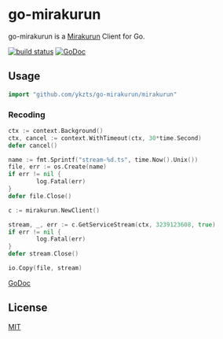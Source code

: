 # go-mirakurun

go-mirakurun is a [Mirakurun](https://github.com/Chinachu/Mirakurun) Client for Go.

[![build status](https://travis-ci.org/ykzts/go-mirakurun.svg?branch=master)](https://travis-ci.org/ykzts/go-mirakurun) [![GoDoc](https://godoc.org/github.com/ykzts/go-mirakurun/mirakurun?status.svg)](https://godoc.org/github.com/ykzts/go-mirakurun/mirakurun)

## Usage

```go
import "github.com/ykzts/go-mirakurun/mirakurun"
```

### Recoding

```go
ctx := context.Background()
ctx, cancel := context.WithTimeout(ctx, 30*time.Second)
defer cancel()

name := fmt.Sprintf("stream-%d.ts", time.Now().Unix())
file, err := os.Create(name)
if err != nil {
        log.Fatal(err)
}
defer file.Close()

c := mirakurun.NewClient()

stream, _, err := c.GetServiceStream(ctx, 3239123608, true)
if err != nil {
        log.Fatal(err)
}
defer stream.Close()

io.Copy(file, stream)
```

[GoDoc](https://godoc.org/github.com/ykzts/go-mirakurun/mirakurun)

## License

[MIT](LICENSE)
